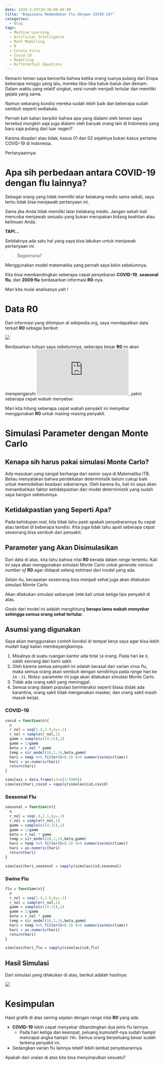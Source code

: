 ```yaml
---
date: 2020-3-25T10:30:00-04:00
title: "Bagaimana Membedakan Flu dengan COVID-19?"
categories:
  - Blog
tags:
  - Machine Learning
  - Artificial Intelligence
  - Math Modelling
  - R
  - Corona Virus
  - Covid-19
  - Modelling
  - Differential Equations
---
```


Kemarin teman saya bercerita bahwa ketika orang tuanya pulang dari
Eropa beberapa minggu yang lalu, mereka tiba-tiba batuk-batuk dan
demam. Dalam waktu yang relatif singkat, seisi rumah menjadi tertular
dan memiliki gejala yang sama.

Namun sekarang kondisi mereka sudah lebih baik dan beberapa sudah sembuh
seperti sediakala.

Pernah kah kalian berpikir bahwa apa yang dialami oleh teman saya tersebut mungkin saja juga dialami oleh banyak orang lain di Indonesia yang baru saja pulang dari luar negeri?

Karena disadari atau tidak, kasus 01 dan 02 sejatinya bukan kasus pertama COVID-19 di Indonesia.

Pertanyaannya:

# Apa sih perbedaan antara COVID-19 dengan flu lainnya?

Sebagai orang yang tidak memiliki latar belakang medis sama sekali, saya
tentu tidak bisa menjawab pertanyaan ini.

Sama jika Anda tidak memiliki latar belakang medis. Jangan sekali-kali
mencoba menjawab sesuatu yang bukan merupakan bidang keahlian atau
keilmuan Anda.

**TAPI…**

Setidaknya ada satu hal yang saya bisa lakukan untuk menjawab pertanyaan
ini.

> Bagaimana?

Menggunakan model matematika yang pernah saya bikin sebelumnya.

Kita bisa membandingkan seberapa cepat penyebaran **COVID-19**,
**seasonal flu**, dan **2009 flu** berdasarkan informasi **R0**-nya.

Mari kita mulai analisanya *yah* \!

# Data **R0**

Dari informasi yang dihimpun di wikipedia.org, saya mendapatkan data
terkait **R0** sebagai berikut:

![](https://raw.githubusercontent.com/ikanx101/belajaR/master/Bukan%20Infografis/nrc%20corona/posting_files/figure-gfm/unnamed-chunk-1-1.png)<!-- -->

Berdasarkan tulisan saya sebelumnya, seberapa besar **R0** ini akan
mempengaruhi ![\\beta](https://latex.codecogs.com/png.latex?%5Cbeta
"\\beta"), yakni seberapa cepat wabah menyebar.

Mari kita hitung seberapa cepat wabah penyakit ini menyebar menggunakan
**R0** untuk masing-masing penyakit.

# Simulasi Parameter dengan Monte Carlo

## Kenapa sih harus pakai simulasi Monte Carlo?

Ada masukan yang sangat berharga dari senior saya di Matematika ITB.
Beliau menyatakan bahwa pendekatan deterministik belum cukup baik untuk
memodelkan keadaan sebenarnya. Oleh karena itu, kali ini saya akan
menambahkan faktor ketidakpastian dari model deterministik yang sudah
saya bangun sebelumnya.

## Ketidakpastian yang Seperti Apa?

Pada kehidupan *real*, kita tidak tahu pasti apakah penyebarannya itu
cepat atau lambat di beberapa kondisi. Kita juga tidak tahu apsti
seberapa cepat seseorang bisa sembuh dari penyakit.

## Parameter yang Akan Disimulasikan

Dari data di atas, kita tahu bahwa nilai **R0** berada dalam *range*
tertentu. Kali ini saya akan menggunakan simulasi Monte Carlo untuk
*generate various number of* **R0** agar didapat selang estimasi dari
model yang ada.

Selain itu, kecepatan seseorang bisa menjadi sehat juga akan dilakukan
simulasi Monte Carlo.

Akan dilakukan simulasi sebanyak `5000` kali untuk ketiga tipe penyakit
di atas.

*Goals* dari model ini adalah menghitung **berapa lama wabah menyebar
sehingga semua orang sehat tertular**.

## Asumsi yang digunakan

Saya akan menggunakan contoh kondisi di tempat kerja saya agar bisa
lebih mudah bagi kalian membayangkannya.

1.  Misalnya di suatu ruangan kantor ada total `18` orang. Pada hari ke
    `0`, salah seorang dari kami sakit.
2.  Oleh karena semua penyakit ini adalah berasal dari varian virus flu,
    maka semua orang akan sembuh dengan sendirinya pada *range* hari ke
    `14` - `21`. *Notes*: parameter ini juga akan dilakukan simulasi
    Monte Carlo.
3.  Tidak ada orang sakit yang meninggal.
4.  Semua orang dalam populasi berinteraksi seperti biasa (tidak ada
    karantina, orang sakit tidak mengenakan masker, dan orang sakit
    masih masuk kerja).

### **COVID-19**

``` r
covid = function(n){
  n
  r_nol = seq(1.4,3.9,by=.1)
  r_nol = sample(r_nol,1)
  gamm = sample(c(14:21),1)
  gamm = 1/gamm
  beta = r_nol * gamm
  temp = sir_model(18,1,14,beta,gamm)
  hari = temp %>% filter(S<0.5) %>% summarise(min(time))
  hari = as.numeric(hari)
  return(hari)
}

simulasi = data.frame(id=c(1:5000))
simulasi$hari_covid = sapply(simulasi$id,covid)
```

### **Seasonal Flu**

``` r
seasonal = function(n){
  n
  r_nol = seq(.9,2.1,by=.1)
  r_nol = sample(r_nol,1)
  gamm = sample(c(14:21),1)
  gamm = 1/gamm
  beta = r_nol * gamm
  temp = sir_model(18,1,14,beta,gamm)
  hari = temp %>% filter(S<0.5) %>% summarise(min(time))
  hari = as.numeric(hari)
  return(hari)
}

simulasi$hari_seasonal = sapply(simulasi$id,seasonal)
```

### **Swine Flu**

``` r
flu = function(n){
  n
  r_nol = seq(1.4,1.6,by=.1)
  r_nol = sample(r_nol,1)
  gamm = sample(c(14:21),1)
  gamm = 1/gamm
  beta = r_nol * gamm
  temp = sir_model(18,1,14,beta,gamm)
  hari = temp %>% filter(S<0.5) %>% summarise(min(time))
  hari = as.numeric(hari)
  return(hari)
}

simulasi$hari_flu = sapply(simulasi$id,flu)
```

## Hasil Simulasi

Dari simulasi yang dilakukan di atas, berikut adalah hasilnya:

![](https://raw.githubusercontent.com/ikanx101/belajaR/master/Bukan%20Infografis/nrc%20corona/posting_files/figure-gfm/unnamed-chunk-5-1.png)<!-- -->

# Kesimpulan

Hasil grafik di atas seiring sejalan dengan *range* nilai **R0** yang
ada.

  - **COVID-19** lebih cepat menyebar dibandingkan dua jenis flu
    lainnya.
      - Pada hari ketiga dan keempat, peluang kumulatif-nya sudah hampir
        mencapai angka hampir `70%`. Semua orang berpeluang besar sudah
        terkena penyakit ini.
  - Sedangkan varian flu lainnya relatif lebih lambat penyebarannya.

Apakah dari uraian di atas kita bisa menyimpulkan sesuatu?
